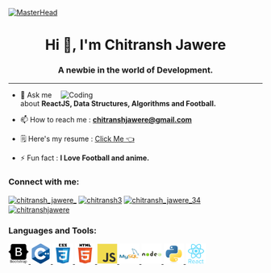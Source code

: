 [![MasterHead](https://mir-s3-cdn-cf.behance.net/project_modules/fs/6c0f9b95746151.5e9ecde69599e.gif)](https://flowcv.com/resume/lcbsv8t4js)
<h1 align="center">Hi 👋, I'm Chitransh Jawere</h1>
<h3 align="center">A newbie in the world of Development.</h3>

<hr/>
<img align="right" alt="Coding" width="400" src="https://media.tenor.com/Z_Z9gYlFDc0AAAAC/hello-penguin.gif">

- 💬 Ask me about **ReactJS, Data Structures, Algorithms and Football.**

- 📫 How to reach me : **chitranshjawere@gmail.com**

- 🗒️ Here's my resume : [Click Me 👈](https://flowcv.com/resume/lcbsv8t4js)

- ⚡ Fun fact : **I Love Football and anime.**

<h3 align="left">Connect with me:</h3>
<p align="left">
<a href="https://instagram.com/chitransh_jawere_" target="blank"><img align="center" src="https://raw.githubusercontent.com/rahuldkjain/github-profile-readme-generator/master/src/images/icons/Social/instagram.svg" alt="chitransh_jawere_" height="30" width="40" /></a>
<a href="https://www.codechef.com/users/chitransh3" target="blank"><img align="center" src="https://images.crunchbase.com/image/upload/c_lpad,f_auto,q_auto:eco,dpr_1/zruiknbedz8yqafxbazb" alt="chitransh3" height="30" width="40" /></a>
<a href="https://www.leetcode.com/chitransh_jawere_34" target="blank"><img align="center" src="https://raw.githubusercontent.com/rahuldkjain/github-profile-readme-generator/master/src/images/icons/Social/leet-code.svg" alt="chitransh_jawere_34" height="30" width="40" /></a>
<a href="https://auth.geeksforgeeks.org/user/chitranshjawere" target="blank"><img align="center" src="https://raw.githubusercontent.com/rahuldkjain/github-profile-readme-generator/master/src/images/icons/Social/geeks-for-geeks.svg" alt="chitranshjawere" height="30" width="40" /></a>
</p>

<h3 align="left">Languages and Tools:</h3>
<p align="left"> <a href="https://getbootstrap.com" target="_blank" rel="noreferrer"> <img src="https://raw.githubusercontent.com/devicons/devicon/master/icons/bootstrap/bootstrap-plain-wordmark.svg" alt="bootstrap" width="40" height="40"/> </a> <a href="https://www.w3schools.com/cpp/" target="_blank" rel="noreferrer"> <img src="https://raw.githubusercontent.com/devicons/devicon/master/icons/cplusplus/cplusplus-original.svg" alt="cplusplus" width="40" height="40"/> </a> <a href="https://www.w3schools.com/css/" target="_blank" rel="noreferrer"> <img src="https://raw.githubusercontent.com/devicons/devicon/master/icons/css3/css3-original-wordmark.svg" alt="css3" width="40" height="40"/> </a> <a href="https://www.w3.org/html/" target="_blank" rel="noreferrer"> <img src="https://raw.githubusercontent.com/devicons/devicon/master/icons/html5/html5-original-wordmark.svg" alt="html5" width="40" height="40"/> </a> <a href="https://developer.mozilla.org/en-US/docs/Web/JavaScript" target="_blank" rel="noreferrer"> <img src="https://raw.githubusercontent.com/devicons/devicon/master/icons/javascript/javascript-original.svg" alt="javascript" width="40" height="40"/> </a> <a href="https://www.mysql.com/" target="_blank" rel="noreferrer"> <img src="https://raw.githubusercontent.com/devicons/devicon/master/icons/mysql/mysql-original-wordmark.svg" alt="mysql" width="40" height="40"/> </a> <a href="https://nodejs.org" target="_blank" rel="noreferrer"> <img src="https://raw.githubusercontent.com/devicons/devicon/master/icons/nodejs/nodejs-original-wordmark.svg" alt="nodejs" width="40" height="40"/> </a> <a href="https://www.python.org" target="_blank" rel="noreferrer"> <img src="https://raw.githubusercontent.com/devicons/devicon/master/icons/python/python-original.svg" alt="python" width="40" height="40"/> </a> <a href="https://reactjs.org/" target="_blank" rel="noreferrer"> <img src="https://raw.githubusercontent.com/devicons/devicon/master/icons/react/react-original-wordmark.svg" alt="react" width="40" height="40"/> </a> </p>

